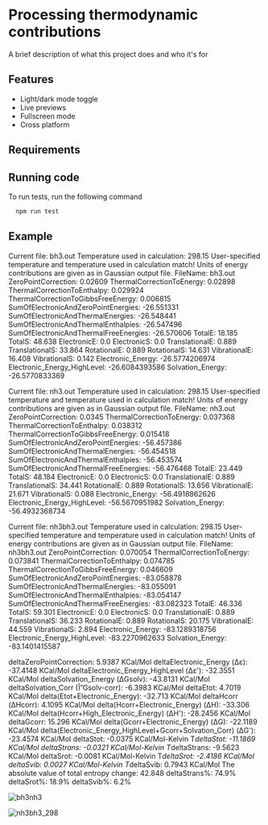 # Processing thermodynamic contributions

A brief description of what this project does and who it's for


## Features

- Light/dark mode toggle
- Live previews
- Fullscreen mode
- Cross platform


## Requirements
## Running code

To run tests, run the following command

```bash
  npm run test
```


## Example


Current file: bh3.out
Temperature used in calculation: 298.15
User-specified temperature and temperature used in calculation match!
Units of energy contributions are given as in Gaussian output file.
FileName: bh3.out
ZeroPointCorrection: 0.02609
ThermalCorrectionToEnergy: 0.02898
ThermalCorrectionToEnthalpy: 0.029924
ThermalCorrectionToGibbsFreeEnergy: 0.006815
SumOfElectronicAndZeroPointEnergies: -26.551331
SumOfElectronicAndThermalEnergies: -26.548441
SumOfElectronicAndThermalEnthalpies: -26.547496
SumOfElectronicAndThermalFreeEnergies: -26.570606
TotalE: 18.185
TotalS: 48.638
ElectronicE: 0.0
ElectronicS: 0.0
TranslationalE: 0.889
TranslationalS: 33.864
RotationalE: 0.889
RotationalS: 14.631
VibrationalE: 16.408
VibrationalS: 0.142
Electronic_Energy: -26.5774206974
Electronic_Energy_HighLevel: -26.6084393586
Solvation_Energy: -26.5770833369

Current file: nh3.out
Temperature used in calculation: 298.15
User-specified temperature and temperature used in calculation match!
Units of energy contributions are given as in Gaussian output file.
FileName: nh3.out
ZeroPointCorrection: 0.0345
ThermalCorrectionToEnergy: 0.037368
ThermalCorrectionToEnthalpy: 0.038312
ThermalCorrectionToGibbsFreeEnergy: 0.015418
SumOfElectronicAndZeroPointEnergies: -56.457386
SumOfElectronicAndThermalEnergies: -56.454518
SumOfElectronicAndThermalEnthalpies: -56.453574
SumOfElectronicAndThermalFreeEnergies: -56.476468
TotalE: 23.449
TotalS: 48.184
ElectronicE: 0.0
ElectronicS: 0.0
TranslationalE: 0.889
TranslationalS: 34.441
RotationalE: 0.889
RotationalS: 13.656
VibrationalE: 21.671
VibrationalS: 0.088
Electronic_Energy: -56.4918862626
Electronic_Energy_HighLevel: -56.5670951982
Solvation_Energy: -56.4932368734

Current file: nh3bh3.out
Temperature used in calculation: 298.15
User-specified temperature and temperature used in calculation match!
Units of energy contributions are given as in Gaussian output file.
FileName: nh3bh3.out
ZeroPointCorrection: 0.070054
ThermalCorrectionToEnergy: 0.073841
ThermalCorrectionToEnthalpy: 0.074785
ThermalCorrectionToGibbsFreeEnergy: 0.046609
SumOfElectronicAndZeroPointEnergies: -83.058878
SumOfElectronicAndThermalEnergies: -83.055091
SumOfElectronicAndThermalEnthalpies: -83.054147
SumOfElectronicAndThermalFreeEnergies: -83.082323
TotalE: 46.336
TotalS: 59.301
ElectronicE: 0.0
ElectronicS: 0.0
TranslationalE: 0.889
TranslationalS: 36.233
RotationalE: 0.889
RotationalS: 20.175
VibrationalE: 44.559
VibrationalS: 2.894
Electronic_Energy: -83.1289318756
Electronic_Energy_HighLevel: -83.2270962633
Solvation_Energy: -83.1401415587

deltaZeroPointCorrection: 5.9387 KCal/Mol
deltaElectronic_Energy (Δɛ): -37.4148 KCal/Mol
deltaElectronic_Energy_HighLevel (Δɛ'): -32.3551 KCal/Mol
deltaSolvation_Energy (ΔGsolv): -43.8131 KCal/Mol
deltaSolvation_Corr (Î”Gsolv-corr): -6.3983 KCal/Mol
deltaEtot: 4.7019 KCal/Mol
delta(Etot+Electronic_Energy): -32.713 KCal/Mol
deltaHcorr (ΔHcorr): 4.1095 KCal/Mol
delta(Hcorr+Electronic_Energy) (ΔH): -33.306 KCal/Mol
delta(Hcorr+High_Electronic_Energy) (ΔH'): -28.2456 KCal/Mol
deltaGcorr: 15.296 KCal/Mol
delta(Gcorr+Electronic_Energy) (ΔG): -22.1189 KCal/Mol
delta(Electronic_Energy_HighLevel+Gcorr+Solvation_Corr) (ΔG'): -23.4574 KCal/Mol
deltaStot: -0.0375 KCal/Mol-Kelvin
T*deltaStot: -11.1869 KCal/Mol
deltaStrans: -0.0321 KCal/Mol-Kelvin
T*deltaStrans: -9.5623 KCal/Mol
deltaSrot: -0.0081 KCal/Mol-Kelvin
T*deltaSrot: -2.4186 KCal/Mol
deltaSvib: 0.0027 KCal/Mol-Kelvin
T*deltaSvib: 0.7943 KCal/Mol
The absolute value of total entropy change: 42.848
deltaStrans%: 74.9%
deltaSrot%: 18.9%
deltaSvib%: 6.2%


![bh3nh3](https://github.com/paraopx/thermo/assets/117524398/8ee261e5-fc2d-4d47-866d-4f46ffbf00aa)


![nh3bh3_298](https://github.com/paraopx/thermo/assets/117524398/7a1eaa58-a0f4-4e92-a6bf-90fcfd509ed8)


